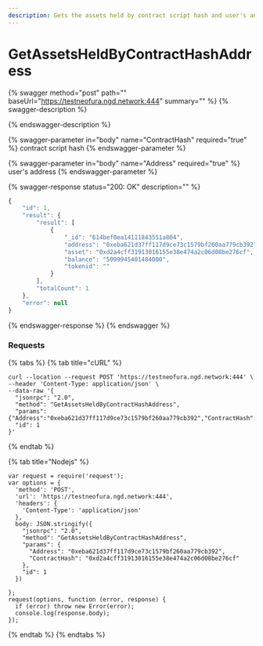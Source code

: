 ```yaml
---
description: Gets the assets held by contract script hash and user's address
---
```


# GetAssetsHeldByContractHashAddress

{% swagger method="post" path="" baseUrl="https://testneofura.ngd.network:444" summary="" %}
{% swagger-description %}

{% endswagger-description %}

{% swagger-parameter in="body" name="ContractHash" required="true" %}
contract script hash
{% endswagger-parameter %}

{% swagger-parameter in="body" name="Address" required="true" %}
user's address
{% endswagger-parameter %}

{% swagger-response status="200: OK" description="" %}
```javascript
{
    "id": 1,
    "result": {
        "result": [
            {
                "_id": "614bef0ea14111843551a804",
                "address": "0xeba621d37ff117d9ce73c1579bf260aa779cb392",
                "asset": "0xd2a4cff31913016155e38e474a2c06d08be276cf",
                "balance": "5099945401484000",
                "tokenid": ""
            }
        ],
        "totalCount": 1
    },
    "error": null
}
```
{% endswagger-response %}
{% endswagger %}

### Requests

{% tabs %}
{% tab title="cURL" %}
```
curl --location --request POST 'https://testneofura.ngd.network:444' \
--header 'Content-Type: application/json' \
--data-raw '{
  "jsonrpc": "2.0",
  "method": "GetAssetsHeldByContractHashAddress",
  "params": {"Address":"0xeba621d37ff117d9ce73c1579bf260aa779cb392","ContractHash":"0xd2a4cff31913016155e38e474a2c06d08be276cf"},
  "id": 1
}'
```
{% endtab %}

{% tab title="Nodejs" %}
```
var request = require('request');
var options = {
  'method': 'POST',
  'url': 'https://testneofura.ngd.network:444',
  'headers': {
    'Content-Type': 'application/json'
  },
  body: JSON.stringify({
    "jsonrpc": "2.0",
    "method": "GetAssetsHeldByContractHashAddress",
    "params": {
      "Address": "0xeba621d37ff117d9ce73c1579bf260aa779cb392",
      "ContractHash": "0xd2a4cff31913016155e38e474a2c06d08be276cf"
    },
    "id": 1
  })

};
request(options, function (error, response) {
  if (error) throw new Error(error);
  console.log(response.body);
});

```
{% endtab %}
{% endtabs %}
